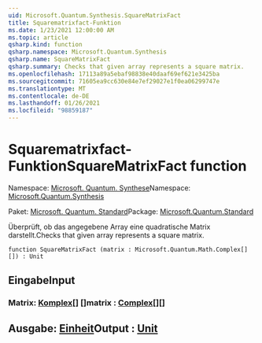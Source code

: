 ```yaml
---
uid: Microsoft.Quantum.Synthesis.SquareMatrixFact
title: Squarematrixfact-Funktion
ms.date: 1/23/2021 12:00:00 AM
ms.topic: article
qsharp.kind: function
qsharp.namespace: Microsoft.Quantum.Synthesis
qsharp.name: SquareMatrixFact
qsharp.summary: Checks that given array represents a square matrix.
ms.openlocfilehash: 17113a89a5ebaf98838e40daaf69ef621e3425ba
ms.sourcegitcommit: 71605ea9cc630e84e7ef29027e1f0ea06299747e
ms.translationtype: MT
ms.contentlocale: de-DE
ms.lasthandoff: 01/26/2021
ms.locfileid: "98859187"
---
```

# <a name="squarematrixfact-function"></a><span data-ttu-id="33640-102">Squarematrixfact-Funktion</span><span class="sxs-lookup"><span data-stu-id="33640-102">SquareMatrixFact function</span></span>

<span data-ttu-id="33640-103">Namespace: [Microsoft. Quantum. Synthese](xref:Microsoft.Quantum.Synthesis)</span><span class="sxs-lookup"><span data-stu-id="33640-103">Namespace: [Microsoft.Quantum.Synthesis](xref:Microsoft.Quantum.Synthesis)</span></span>

<span data-ttu-id="33640-104">Paket: [Microsoft. Quantum. Standard](https://nuget.org/packages/Microsoft.Quantum.Standard)</span><span class="sxs-lookup"><span data-stu-id="33640-104">Package: [Microsoft.Quantum.Standard](https://nuget.org/packages/Microsoft.Quantum.Standard)</span></span>


<span data-ttu-id="33640-105">Überprüft, ob das angegebene Array eine quadratische Matrix darstellt.</span><span class="sxs-lookup"><span data-stu-id="33640-105">Checks that given array represents a square matrix.</span></span>

```qsharp
function SquareMatrixFact (matrix : Microsoft.Quantum.Math.Complex[][]) : Unit
```


## <a name="input"></a><span data-ttu-id="33640-106">Eingabe</span><span class="sxs-lookup"><span data-stu-id="33640-106">Input</span></span>

### <a name="matrix--complex"></a><span data-ttu-id="33640-107">Matrix: [Komplex](xref:Microsoft.Quantum.Math.Complex)[] []</span><span class="sxs-lookup"><span data-stu-id="33640-107">matrix : [Complex](xref:Microsoft.Quantum.Math.Complex)[][]</span></span>





## <a name="output--unit"></a><span data-ttu-id="33640-108">Ausgabe: [Einheit](xref:microsoft.quantum.lang-ref.unit)</span><span class="sxs-lookup"><span data-stu-id="33640-108">Output : [Unit](xref:microsoft.quantum.lang-ref.unit)</span></span>

